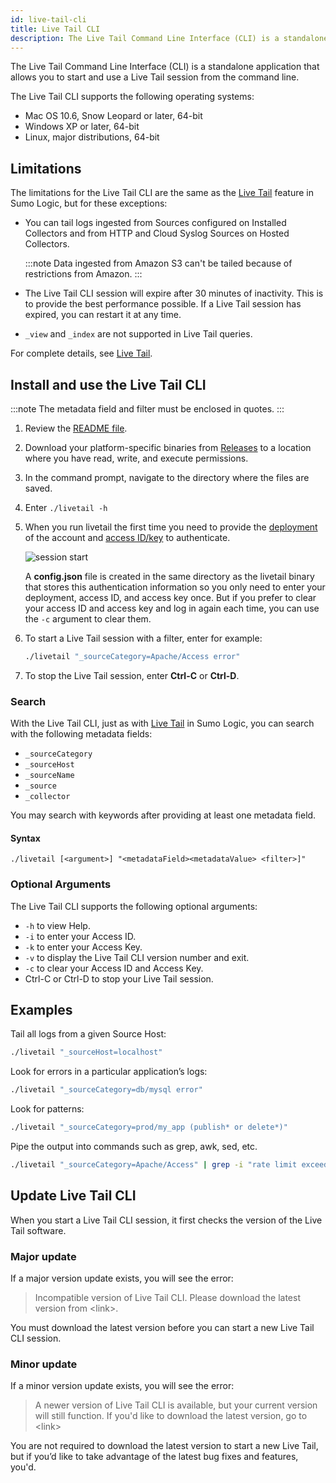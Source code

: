 ```yaml
---
id: live-tail-cli
title: Live Tail CLI
description: The Live Tail Command Line Interface (CLI) is a standalone application that allows you to start and use a Live Tail session from the command line.
---
```


The Live Tail Command Line Interface (CLI) is a standalone application that allows you to start and use a Live Tail session from the command line.

The Live Tail CLI supports the following operating systems:

* Mac OS 10.6, Snow Leopard or later, 64-bit
* Windows XP or later, 64-bit
* Linux, major distributions, 64-bit

## Limitations

The limitations for the Live Tail CLI are the same as the [Live Tail](about-live-tail.md) feature in Sumo Logic, but for these exceptions:

* You can tail logs ingested from Sources configured on Installed Collectors and from HTTP and Cloud Syslog Sources on Hosted Collectors.

  :::note
  Data ingested from Amazon S3 can't be tailed because of restrictions from Amazon.
  :::

* The Live Tail CLI session will expire after 30 minutes of inactivity. This is to provide the best performance possible. If a Live Tail session has expired, you can restart it at any time.

* `_view` and `_index` are not supported in Live Tail queries.

For complete details, see [Live Tail](about-live-tail.md).

## Install and use the Live Tail CLI

:::note
The metadata field and filter must be enclosed in quotes.
:::

1. Review the [README file](https://github.com/sumologic/livetail-cli). 
1. Download your platform-specific binaries from [Releases](https://github.com/SumoLogic/livetail-cli/release) to a location where you have read, write, and execute permissions.
1. In the command prompt, navigate to the directory where the files are saved.
1. Enter `./livetail -h`
1. When you run livetail the first time you need to provide the [deployment](/docs/api/troubleshooting#Deployments-and-Sumo-Logic-Endpoints) of the account and [access ID/key](/docs/manage/security/access-keys.md) to authenticate.

    ![session start](/img/search/livetail/cli-live-tail-sessions-start.png)

    A **config.json** file is created in the same directory as the livetail binary that stores this authentication information so you only need to enter your deployment, access ID, and access key once. But if you prefer to clear your access ID and access key and log in again each time, you can use the `-c` argument to clear them.

1. To start a Live Tail session with a filter, enter for example:

    ```bash
    ./livetail "_sourceCategory=Apache/Access error"
    ```

1. To stop the Live Tail session, enter **Ctrl-C** or **Ctrl-D**.

### Search

With the Live Tail CLI, just as with [Live Tail](about-live-tail.md) in Sumo Logic, you can search with the following metadata fields:

* `_sourceCategory`
* `_sourceHost`
* `_sourceName`
* `_source`
* `_collector`

You may search with keywords after providing at least one metadata field.

#### Syntax

`./livetail [<argument>] "<metadataField><metadataValue> <filter>]"`

### Optional Arguments

The Live Tail CLI supports the following optional arguments:

* `-h` to view Help.
* `-i` to enter your Access ID.
* `-k` to enter your Access Key.
* `-v` to display the Live Tail CLI version number and exit.
* `-c` to clear your Access ID and Access Key.
* Ctrl-C or Ctrl-D to stop your Live Tail session.

## Examples

Tail all logs from a given Source Host:

```bash
./livetail "_sourceHost=localhost"
```

Look for errors in a particular application’s logs:

```bash
./livetail "_sourceCategory=db/mysql error"
```

Look for patterns:

```bash
./livetail "_sourceCategory=prod/my_app (publish* or delete*)"
```

Pipe the output into commands such as grep, awk, sed, etc.

```bash
./livetail "_sourceCategory=Apache/Access" | grep -i "rate limit exceeded"\> out.txt
```

## Update Live Tail CLI

When you start a Live Tail CLI session, it first checks the version of the Live Tail software.

### Major update

If a major version update exists, you will see the error:

> Incompatible version of Live Tail CLI. Please download the latest version from \<link\>.

You must download the latest version before you can start a new Live Tail CLI session.

### Minor update

If a minor version update exists, you will see the error:

> A newer version of Live Tail CLI is available, but your current version will still function. If you'd like to download the latest version, go to \<link\>

You are not required to download the latest version to start a new Live Tail, but if you’d like to take advantage of the latest bug fixes and features, you'd.

